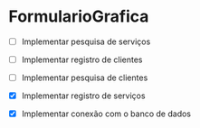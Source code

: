 # FormularioGrafica
- [ ] Implementar pesquisa de serviços
- [ ] Implementar registro de clientes
- [ ] Implementar pesquisa de clientes
- [x] Implementar registro de serviços
- [x] Implementar conexão com o banco de dados


